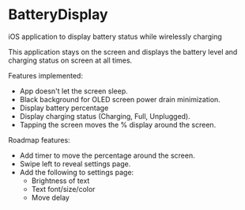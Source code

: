 # BatteryDisplay
iOS application to display battery status while wirelessly charging


This application stays on the screen and displays the battery level and charging status on screen at all times.

Features implemented:
   * App doesn't let the screen sleep.
   * Black background for OLED screen power drain minimization.
   * Display battery percentage
   * Display charging status (Charging, Full, Unplugged).
   * Tapping the screen moves the % display around the screen.
   
Roadmap features:
   * Add timer to move the percentage around the screen.
   * Swipe left to reveal settings page.
   * Add the following to settings page:
        * Brightness of text
        * Text font/size/color
        * Move delay
